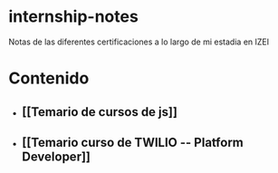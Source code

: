 # internship-notes
Notas de las diferentes certificaciones a lo largo de mi estadia en IZEI

# Contenido

- ## [[Temario de cursos de js]]
- ## [[Temario curso de TWILIO -- Platform Developer]]

